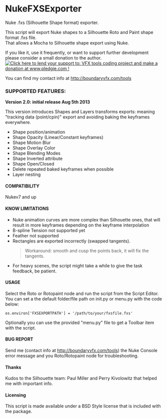 NukeFXSExporter
===============
Nuke .fxs (Silhouette Shape format) exporter.

This script will export Nuke shapes to a Silhouette Roto and Paint shape format .fxs file.    
That allows a Mocha to Silhouette shape export using Nuke.

If you like it, use it frequently, or want to support further development please consider a small donation to the author.   
<a href='http://www.pledgie.com/campaigns/21123'><img alt='Click here to lend your support to: VFX tools coding project and make a donation at www.pledgie.com !' src='http://www.pledgie.com/campaigns/21123.png?skin_name=chrome' border='0' /></a>

You can find my contact info at http://boundaryvfx.com/tools

### SUPPORTED FEATURES: ###

**Version 2.0: initial release Aug 5th 2013**

This version introduces Shapes and Layers transforms exports: meaning "tracking data (point/cpin)" export
and avoiding baking the keyframes everywhere.

* Shape position/animation
* Shape Opacity (Linear/Constant keyframes)
* Shape Motion Blur
* Shape Overlay Color
* Shape Blending Modes
* Shape Inverted attribute
* Shape Open/Closed
* Delete repeated baked keyframes when possible
* Layer nesting


#### COMPATIBILITY ####

Nukev7 and up

#### KNOW LIMITATIONS ####
* Nuke animation curves are more complex than Silhouette ones, that will result in more keyframes depending on the keyframe interpolation
* B-spline Tension not supported yet
* Feather not supported
* Rectangles are exported incorrectly (swapped tangents). 
  > Workaround: smooth and cusp the points back, it will fix the tangents.
* For heavy scenes, the script might take a while to give the task feedback, be patient.

#### USAGE ####

Select the Roto or Rotopaint node and run the script from the Script Editor.
You can set a the default folder/file path on init.py or menu.py with the code below:   

    os.environ['FXSEXPORTPATH'] = '/path/to/your/fxsfile.fxs'
    
Optionally you can use the provided "menu.py" file to get a Toolbar item with the script.


#### BUG REPORT ####
Send me (contact info at http://boundaryvfx.com/tools) the Nuke Console error message and you Roto/Rotopaint node for troubleshooting.


#### Thanks ####
Kudos to the Silhouette team: Paul Miller and Perry Kivolowitz that helped me with important info.

#### Licensing ####
This script is made available under a BSD Style license that is included with the package.

